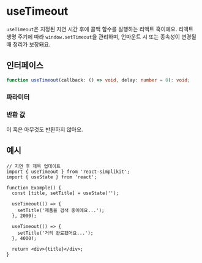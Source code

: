 # useTimeout

`useTimeout`은 지정된 지연 시간 후에 콜백 함수를 실행하는 리액트 훅이에요. 리액트 생명 주기에 따라 `window.setTimeout`을 관리하며, 언마운트 시 또는 종속성이 변경될 때 정리가 보장돼요.

## 인터페이스

```ts
function useTimeout(callback: () => void, delay: number = 0): void;
```

### 파라미터

<Interface
  required
  name="callback"
  type="() => void"
  description="지연 후 실행될 함수예요."
/>

<Interface
  name="delay"
  type="number"
  description="콜백을 실행하기 전에 대기할 시간(밀리초)예요."
/>

### 반환 값

이 훅은 아무것도 반환하지 않아요.

## 예시

```tsx
// 지연 후 제목 업데이트
import { useTimeout } from 'react-simplikit';
import { useState } from 'react';

function Example() {
  const [title, setTitle] = useState('');

  useTimeout(() => {
    setTitle('제품을 검색 중이에요...');
  }, 2000);

  useTimeout(() => {
    setTitle('거의 완료됐어요...');
  }, 4000);

  return <div>{title}</div>;
}
```

